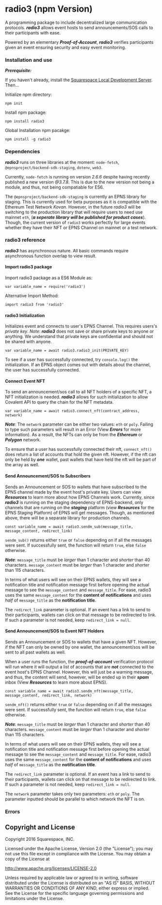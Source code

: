 # radio3 (npm Version)

A programming package to include decentralized large communication protocols. ***radio3*** allows event hosts to send announcements/SOS calls 
to their participants with ease. 

Powered by an elementary ***Proof-of-Account***, ***radio3*** verifies participants given an event ensuring security and easy event monitoring.

### Installation and use

***Prerequisite:***

If you haven't already, install the [Squarespace Local Development Server](http://developers.squarespace.com/local-development). Then...

Initialize npm directory:

```
npm init 

```

Install npm package:

```
npm install radio3
```

Global Installation npm pacakge:

```
npm install -g radio3
```

### Dependencies

***radio3*** runs on three libraries at the moment: `node-fetch`, `@epnsproject/backend-sdk-staging`, `dotenv`, `web3`. 

Currently, `node-fetch` is running on version *2.6.6* despite having recently published a new version *@3.7.8*. This is due to the new version not being a module, and thus, not being compatiable for ES6. 

The `@epnsproject/backend-sdk-staging` is currently an EPNS library for staging. This is currently used for beta purposes as it is compatible with the Ethereum Test Network *Kovan*. However, in the future *radio3* will be switching to the production library that will require users to need use mainnet `eth`, (***a seperate library will be published for product cases***). Though, the current version of `radio3` works perfectly for large events whether they have their NFT or EPNS Channel on mainnet or a test network.


### radio3 reference

***radio3*** has asynchronous nature. All basic commands require asynchronous function overlap to view result.

#### Import radio3 package

Import radio3 package as a ES6 Module as:
```
var variable_name = require('radio3')
```
Alternative Import Method:
```
import radio3 from 'radio3'
```

#### radio3 Initialization

Initializes event and connects to user's EPNS Channel. This requires users's *private key*. 
*Note*: ***radio3*** does not save or share private keys to anyone or anything. We understand that private keys are confidential and should not be shared with anyone.

```
var variable_name = await radio3.radio3_init(PRIVATE_KEY)
```

To see if a user has successfully connected, try `console.log()` the initialization. If an EPNS object comes out with details about the channel, the user has successfully connected.

#### Connect Event NFT

To send an announcement/sos call to all NFT holders of a specific NFT, a NFT initialization is needed. ***radio3*** allows for such initialization to allow Covalent API to query the chain for the NFT metadata. 

```
var variable_name = await radio3.connect_nft(contract_address, network)
```
***Note***: The `network` parameter can be either two values: `eth` or `poly`. Failing to type such parameters will result in an Error (View ***Errors*** for more information). As a result, the NFTs can only be from the ***Ethereum*** or ***Polygon*** network.

To ensure that a user has successfully connected their nft, `connect_nft()` does return a list of accounts that hold the given nft. However, if the nft can only be held by ***one*** wallet, past wallets that have held the nft will be part of the array as well. 

#### Send Announcement/SOS to Subscribers

Sends an Announcement or SOS to wallets that have subscribed to the EPNS channel made by the event host's private key. Users can view ***Resources*** to learn more about how EPNS Channels work. Currently, since ***radio3*** is running on the staging dependency of EPNS-backend, only channels that are running on the ***staging*** platform (view ***Resources*** for the EPNS Staging Platform) of EPNS will get messages. Though, as mentioned above, there will be a separate library for production channels.

```
const variable_name = await radio3.sendm_sub(message_title, message_content, redirect_link)
```

`sendm_sub()` returns either `true` or `false` depending on if all the messages were sent. If successfully sent, the function will return `true`, else `false` otherwise. 


***Note***: `message_title` must be *larger* than 1 character and *shorter* than 40 characters. `message_content` must be *larger* than 1 character and *shorter* than 115 characters. 

In terms of what users will see on their EPNS wallets, they will see a notification title and notification message first before opening the actual message to see the `message_content` and `message_title`. For ease, radio3 uses the same `message_content` for the **content of notifications** and uses *half* of `message_title` as the **notification title**. 

The `redirect_link` parameter is optional. If an event has a link to send to their participants, wallets can click on that message to be redirected to link. If such a parameter is not needed, keep `redirect_link = null`. 

#### Send Announcement/SOS to Event NFT Holders

Sends an Announcement or SOS to wallets that have a given NFT. However, if the NFT can only be owned by one wallet, the announcement/sos will be sent to all past wallets as well. 

When a user runs the function, the ***proof-of-account*** verification protocol will run where it will output a list of accounts that are ***not*** connected to the event host's EPNS Channel. However, this will just be a warning message, and thus, the content will send, however, will be ended up in their ***spam*** inbox (View ***Resources*** to learn more about EPNS). 

```
const variable_name = await radio3.sendm_nft(message_title, message_content, redirect_link, network)
```

`sendm_nft()` returns either `true` or `false` depending on if all the messages were sent. If successfully sent, the function will return `true`, else `false` otherwise. 


***Note***: `message_title` must be *larger* than 1 character and *shorter* than 40 characters. `message_content` must be *larger* than 1 character and *shorter* than 115 characters. 

In terms of what users will see on their EPNS wallets, they will see a notification title and notification message first before opening the actual message to see the `message_content` and `message_title`. For ease, radio3 uses the same `message_content` for the **content of notifications** and uses *half* of `message_title` as the **notification title**. 

The `redirect_link` parameter is optional. If an event has a link to send to their participants, wallets can click on that message to be redirected to link. If such a parameter is not needed, keep `redirect_link = null`. 

The `network` parameter takes only two parameters: `eth` or `poly`. The parameter inputted should be parallel to which network the NFT is on.

### Errors



## Copyright and License

Copyright 2016 Squarespace, INC.

Licensed under the Apache License, Version 2.0 (the "License");
you may not use this file except in compliance with the License.
You may obtain a copy of the License at

   http://www.apache.org/licenses/LICENSE-2.0

Unless required by applicable law or agreed to in writing, software
distributed under the License is distributed on an "AS IS" BASIS,
WITHOUT WARRANTIES OR CONDITIONS OF ANY KIND, either express or implied.
See the License for the specific language governing permissions and
limitations under the License.